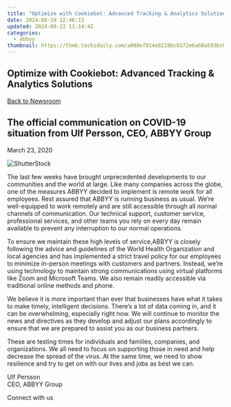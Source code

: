 ```yaml
---
title: "Optimize with Cookiebot: Advanced Tracking & Analytics Solutions"
date: 2024-08-19 12:46:13
updated: 2024-08-22 11:14:42
categories:
  - abbyy
thumbnail: https://thmb.techidaily.com/a080ef814e8219bc0372e6a68a593bc00b4cb1212abb381c555dc4e79829ce23.jpg
---
```


## Optimize with Cookiebot: Advanced Tracking & Analytics Solutions

[Back to Newsroom](https://tools.techidaily.com/abbyy/products/)

## The official communication on COVID-19 situation from Ulf Persson, CEO, ABBYY Group

March 23, 2020

![ShutterStock](https://content.abbyy.com/-/media/project/abbyy/abbyy/branchtemplates/shutterstock_1272462163_1296-x-729.jpg?h=729&iar=0&w=1296)

The last few weeks have brought unprecedented developments to our communities and the world at large. Like many companies across the globe, one of the measures ABBYY decided to implement is remote work for all employees. Rest assured that ABBYY is running business as usual. We’re well-equipped to work remotely and are still accessible through all normal channels of communication. Our technical support, customer service, professional services, and other teams you rely on every day remain available to prevent any interruption to our normal operations.

To ensure we maintain these high levels of service,ABBYY is closely following the advice and guidelines of the World Health Organization and local agencies and has implemented a strict travel policy for our employees to minimize in-person meetings with customers and partners. Instead, we’re using technology to maintain strong communications using virtual platforms like Zoom and Microsoft Teams. We also remain readily accessible via traditional online methods and phone.

We believe it is more important than ever that businesses have what it takes to make timely, intelligent decisions. There’s a lot of data coming in, and it can be overwhelming, especially right now. We will continue to monitor the news and directives as they develop and adjust our plans accordingly to ensure that we are prepared to assist you as our business partners.

These are testing times for individuals and families, companies, and organizations. We all need to focus on supporting those in need and help decrease the spread of the virus. At the same time, we need to show resilience and try to get on with our lives and jobs as best we can.

Ulf Persson  
CEO, ABBYY Group

Connect with us

<ins class="adsbygoogle"
     style="display:block"
     data-ad-format="autorelaxed"
     data-ad-client="ca-pub-7571918770474297"
     data-ad-slot="1223367746"></ins>



<ins class="adsbygoogle"
     style="display:block"
     data-ad-client="ca-pub-7571918770474297"
     data-ad-slot="8358498916"
     data-ad-format="auto"
     data-full-width-responsive="true"></ins>
